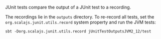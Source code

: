 JUnit tests compare the output of a JUnit test to a recording.

The recordings lie in the `outputs` directory. To re-record all tests, set the
`org.scalajs.junit.utils.record` system property and run the JVM tests:

```
sbt -Dorg.scalajs.junit.utils.record jUnitTestOutputsJVM2_12/test
```
